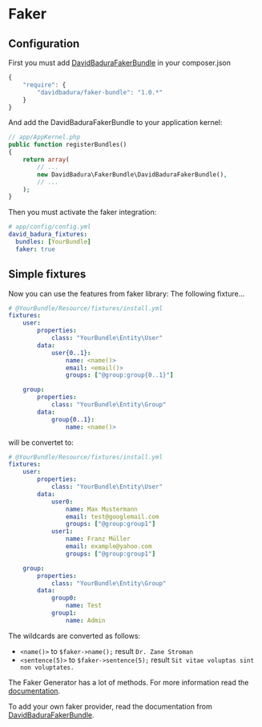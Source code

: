Faker
=====

Configuration
-------------

First you must add [DavidBaduraFakerBundle](https://github.com/DavidBadura/FakerBundle) in your composer.json

``` js
{
    "require": {
        "davidbadura/faker-bundle": "1.0.*"
    }
}
```

And add the DavidBaduraFakerBundle to your application kernel:

``` php
// app/AppKernel.php
public function registerBundles()
{
    return array(
        // ...
        new DavidBadura\FakerBundle\DavidBaduraFakerBundle(),
        // ...
    );
}
```

Then you must activate the faker integration:

``` yaml
# app/config/config.yml
david_badura_fixtures:
  bundles: [YourBundle]
  faker: true
```


Simple fixtures
---------------

Now you can use the features from faker library:
The following fixture...

``` yaml
# @YourBundle/Resource/fixtures/install.yml
fixtures:
    user:
        properties:
            class: "YourBundle\Entity\User"
        data:
            user{0..1}:
                name: <name()>
                email: <email()>
                groups: ["@group:group{0..1}"]

    group:
        properties:
            class: "YourBundle\Entity\Group"
        data:
            group{0..1}:
                name: <name()>
```

will be convertet to:

``` yaml
# @YourBundle/Resource/fixtures/install.yml
fixtures:
    user:
        properties:
            class: "YourBundle\Entity\User"
        data:
            user0:
                name: Max Mustermann
                email: test@googlemail.com
                groups: ["@group:group1"]
            user1:
                name: Franz Müller
                email: example@yahoo.com
                groups: ["@group:group1"]

    group:
        properties:
            class: "YourBundle\Entity\Group"
        data:
            group0:
                name: Test
            group1:
                name: Admin
```

The wildcards are converted as follows:
* `<name()>` to `$faker->name();` result `Dr. Zane Stroman`
* `<sentence(5)>` to `$faker->sentence(5);` result `Sit vitae voluptas sint non voluptates.`

The Faker Generator has a lot of methods. For more information read the [documentation](https://github.com/fzaninotto/Faker).

To add your own faker provider, read the documentation from [DavidBaduraFakerBundle](https://github.com/DavidBadura/FakerBundle).